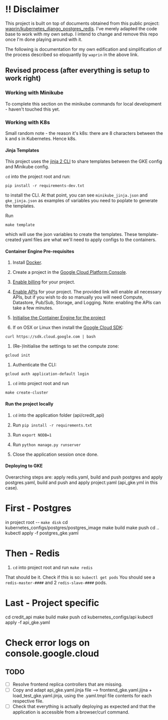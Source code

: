 # !! Disclaimer

This project is built on top of documents obtained from this public project: [waprin/kubernetes_django_postgres_redis](https://github.com/waprin/kubernetes_django_postgres_redis). I've merely adapted the code base to work with my own setup. I intend to change and remove this repo once I'm done playing around with it.

The following is documentation for my own edification and simplification of the process described so eloquantly by `waprin` in the above link.

## Revised process (after everything is setup to work right)

### Working with Minikube

To complete this section on the minikube commands for local development - haven't touched this yet.

### Working with K8s

Small random note - the reason it's k8s: there are 8 characters between the k and s in Kubernetes. Hence k8s. 

#### Jinja Templates

This project uses the [jinja 2 CLI](https://github.com/mattrobenolt/jinja2-cli)
to share templates between the GKE config and Minikube config.

`cd` into the project root and run:

```pip install -r requirements-dev.txt```

to install the CLI. At that point, you can see `minikube_jinja.json` and
`gke_jinja.json` as examples of variables you need to poplate to generate the
templates.

Run

```make template```

which will use the json variables to create the templates. These template-created yaml files are what we'll need to apply configs to the containers. 

#### Container Engine Pre-requisites

1. Install [Docker](https://www.docker.com/).

1. Create a project in the [Google Cloud Platform Console](https://console.cloud.google.com).

1. [Enable billing](https://console.cloud.google.com/project/_/settings) for your project.

1. [Enable APIs](https://console.cloud.google.com/flows/enableapi?apiid=compute_component,datastore,pubsub,storage_api,logging,plus)
for your project. The provided link will enable all necessary APIs, but if you wish to do so manually you will need
Compute, Datastore, Pub/Sub, Storage, and Logging. Note: enabling the APIs can take a few minutes.

1. [Initialise the Container Engine for the project](https://console.cloud.google.com/kubernetes/list)

1. If on OSX or Linux then install the [Google Cloud SDK](https://cloud.google.com/sdk):

```curl https://sdk.cloud.google.com | bash```

1. (Re-)Initialise the settings to set the compute zone:

```gcloud init```

1. Authenticate the CLI:

```gcloud auth application-default login```

1. `cd` into project root and run

```make create-cluster```

#### Run the project locally

1. `cd` into the application folder (api/credit_api)

1. Run ```pip install -r requirements.txt```

1. Run ```export NODB=1```

1. Run ```python manage.py runserver```

1. Close the application session once done. 

#### Deploying to GKE

Overarching steps are: apply redis.yaml, build and push postgres and apply postgres.yaml, build and push and apply project.yaml (api_gke.yml in this case).

First - Postgres
==================
in project root -- ```make disk```
cd kubernetes_configs/postgres/postgres_image
make build make push
cd ..
kubectl apply -f postgres_gke.yaml

Then - Redis
=============================

1. `cd` into project root and run ```make redis```

That should be it. Check if this is so: ```kubectl get pods``` You should see a `redis-master-####` and 2 `redis-slave-####` pods.

Last - Project specific
==================
cd credit_api
make build make push
cd kubernetes_configs/api
kubectl apply -f api_gke.yaml

Check error logs on console.google.cloud
========================================

## TODO

- [ ] Resolve frontend replica controllers that are missing. 
- [ ] Copy and adapt api_gke.yaml.jinja file --> frontend_gke.yaml.jijna + load_test_gke.yaml.jinja, using the .yaml.tmpl file contents for each respective file. 
- [ ] Check that everything is actually deploying as expected and that the application is accessible from a browser/curl command.
